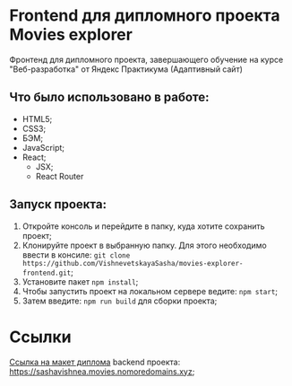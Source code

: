 # Frontend для дипломного проекта Movies explorer
Фронтенд для дипломного проекта, завершающего обучение на курсе "Веб-разработка" от Яндекс Практикума (Адаптивный сайт)

## Что было использовано в работе:
- HTML5;
- CSS3;
- БЭМ;
- JavaScript;
- React;
  * JSX;
  * React Router

## Запуск проекта:
1. Откройте консоль и перейдите в папку, куда хотите сохранить проект;
2. Клонируйте проект в выбранную папку. Для этого необходимо ввести в консиле:  `git clone https://github.com/VishnevetskayaSasha/movies-explorer-frontend.git`;
3. Установите пакет `npm install`;
4. Чтобы запустить проект на локальном сервере ведите: `npm start`;
5. Затем введите: `npm run build` для сборки проекта;

# Ссылки
[Ссылка на макет диплома](https://www.figma.com/file/sMKJgYOvuQ2e17CCQ0Mmwe/My-Diploma?node-id=932%3A4079)
backend проекта: https://sashavishnea.movies.nomoredomains.xyz;
